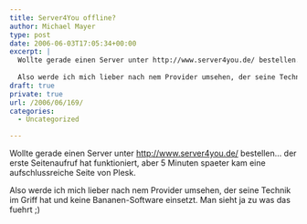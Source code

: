 ```yaml
---
title: Server4You offline?
author: Michael Mayer
type: post
date: 2006-06-03T17:05:34+00:00
excerpt: |
  Wollte gerade einen Server unter http://www.server4you.de/ bestellen... der erste Seitenaufruf hat funktioniert, aber 5 Minuten spaeter kam eine aufschlussreiche Seite von Plesk.
  
  Also werde ich mich lieber nach nem Provider umsehen, der seine Technik im Griff hat und keine Bananen-Software einsetzt. Man sieht ja zu was das fuehrt ;)
draft: true
private: true
url: /2006/06/169/
categories:
  - Uncategorized

---
```

Wollte gerade einen Server unter <http://www.server4you.de/> bestellen&#8230; der erste Seitenaufruf hat funktioniert, aber 5 Minuten spaeter kam eine aufschlussreiche Seite von Plesk.

Also werde ich mich lieber nach nem Provider umsehen, der seine Technik im Griff hat und keine Bananen-Software einsetzt. Man sieht ja zu was das fuehrt ;)
